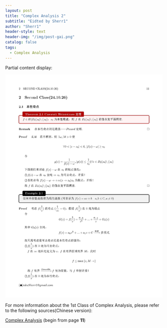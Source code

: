 ```yaml
---
layout: post
title: "Complex Analysis 2"
subtitle: "Eidted by Sherr1"
author: "Sherr1"
header-style: text
header-img: "/img/post-gai.png"
catalog: false
tags:
  - Complex Analysis
---
```


Partial content display:

![](/img/in-post/post-ca/11.jpg)

For more information about the 1st Class of Complex Analysis, please refer to the following sources(Chinese version):

[Complex Analysis](/files/Complex%20Analysis.pdf) (begin from page **11**)


